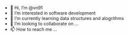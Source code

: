 - 👋 Hi, I’m @vn91
- 👀 I’m interested in software development
- 🌱 I’m currently learning data structures and alogrithms
- 💞️ I’m looking to collaborate on ...
- 📫 How to reach me ...

<!---
vn91/vn91 is a ✨ special ✨ repository because its `README.md` (this file) appears on your GitHub profile.
You can click the Preview link to take a look at your changes.
--->
